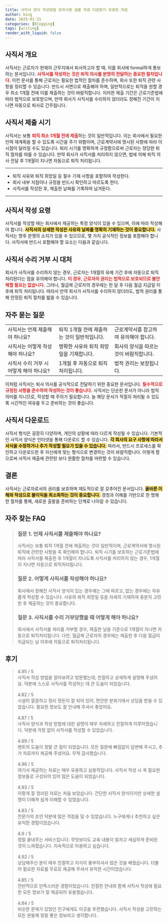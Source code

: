 ```yaml
---
title: 사직서 양식 작성방법 유의사항 샘플 무료 다운받기 유용한 자료
author: bing
date: 2025-01-31
categories: [Blogging]
tags: [writing]
render_with_liquid: false
---
```



<h2 id='사직서 개요'>사직서 개요</h2>

<p>사직서는 근로자가 현재의 근무지에서 퇴사하고자 할 때, 이를 회사에 formal하게 통보하는 문서입니다. <b><span style="color: #ee2323;">사직서를 작성하는 것은 퇴직 의사를 분명히 전달하는 중요한 절차입니다.</span></b> 이런 문서를 통해 근로자는 필요한 법적인 절차를 준수하며, 회사 또한 퇴직 관련 사항을 정리할 수 있습니다. 반드시 서면으로 제출해야 하며, 일반적으로는 퇴직을 원할 경우 최소 1개월 전에 이를 제출하는 것이 바람직합니다. 이러한 제출 기간은 근로기준법에 따라 법적으로 보호받으며, 만약 회사가 사직서를 수리하지 않더라도 정해진 기간이 지나면 자동으로 퇴사로 간주됩니다.</p>

<h2 id='사직서 제출 시기'>사직서 제출 시기</h2>

<p>사직서는 보통 <b><span style="color: #ee2323;">퇴직 최소 1개월 전에 제출</span></b>하는 것이 일반적입니다. 이는 회사에서 필요한 인력 재계획을 할 수 있도록 시간을 주기 위함이며, 근로계약서에 명시된 사항에 따라 이 시점이 달라질 수도 있습니다. 퇴리 시기를 명확하게 규정함으로써 근로자는 정당한 퇴직 절차를 따를 수 있습니다. 만약 회사가 사직서를 처리하지 않으면, 법에 의해 퇴직 의사 전달 후 1개월이 지나면 자동으로 퇴직 처리됩니다.</p>

<hr />

<ul>
    <li>퇴직 사유와 퇴직 희망일 등 필수 기재 사항을 포함하여 작성한다.</li>
    <li>회사 내부 지침이나 규정을 반드시 확인하고 따르도록 한다.</li>
    <li>사직서를 작성한 후, 제출한 날짜를 기록하여 남겨둔다.</li>
</ul>

<hr />

<h2 id='사직서 작성 요령'>사직서 작성 요령</h2>

<p>사직서를 작성할 때는 회사에서 제공하는 특정 양식이 있을 수 있으며, 이에 따라 작성해야 합니다. <b><span style="background-color: #ffe066;">사직서의 상세한 작성은 사유와 날짜를 명확히 기재하는 것이 중요합니다.</span></b> 사직서는 향후 분쟁의 소지가 있을 수 있으므로, 몇 가지 공식적인 정보를 포함해야 합니다. 사직서에 반드시 포함해야 할 요소는 다음과 같습니다.</p>

<h2 id='사직서 수리 거부 시 대처'>사직서 수리 거부 시 대처</h2>

<p>회사가 사직서를 수리하지 않는 경우, 근로자는 1개월의 유예 기간 후에 자동으로 퇴직 처리된다는 점을 유의해야 합니다. <b><span style="color: #ee2323;">이 경우, 근로자의 권리는 법적으로 보호되므로 불안해할 필요는 없습니다.</span></b> 그러나, 월급제 근로자의 경우에는 한 달 후 다음 월급 지급일 이후에 퇴직 처리됩니다. 따라서 만약 회사가 사직서를 수리하지 않더라도, 법적 권리를 통해 안정된 퇴직 절차를 밟을 수 있습니다.</p>

<h2 id='자주 묻는 질문'>자주 묻는 질문</h2>

<table>
    <tr>
        <td>사직서는 언제 제출해야 하나요?</td>
        <td>퇴직 1개월 전에 제출하는 것이 일반적입니다.</td>
        <td>근로계약서를 참고하여 유의해야 합니다.</td>
    </tr>
    <tr>
        <td>사직서는 어떻게 작성해야 하나요?</td>
        <td>명확한 사유와 퇴직 희망일을 기재합니다.</td>
        <td>회사의 양식을 따르는 것이 바람직합니다.</td>
    </tr>
    <tr>
        <td>사직서 수리 거부 시 어떻게 해야 하나요?</td>
        <td>1개월 후 자동으로 퇴직 처리됩니다.</td>
        <td>법적 권리는 보장됩니다.</td>
    </tr>
</table>

<p>이처럼 사직서는 퇴사 의사를 공식적으로 전달하기 위한 중요한 문서입니다. <b><span style="color: #ee2323;">필수적으로 규정된 사항을 준수하여 작성하는 것이 좋습니다.</span></b> 사직서는 단순한 문서가 아니라 법적 의미를 지니므로, 작성할 때 주의가 필요합니다. 늘 해당 문서가 적절히 처리될 수 있도록 시간적인 여유를 두고 준비하는 것이 좋습니다.</p>

<h2 id='사직서 다운로드'>사직서 다운로드</h2>

<p>사직서 형식은 굉장히 다양하며, 개인의 상황에 따라 다르게 작성될 수 있습니다. 기본적인 사직서 양식은 인터넷을 통해 다운로드 할 수 있습니다. <b><span style="background-color: #ffe066;">각 회사의 요구 사항에 따라서 서식을 수정하거나 추가 작성할 필요가 있을 수 있습니다.</span></b> 따라서, 반드시 프로세스를 확인하고 다운로드한 후 자신에게 맞는 형식으로 변경하는 것이 바람직합니다. 이렇게 함으로써 사직서 제출에 관련된 보다 원활한 절차를 마련할 수 있습니다.</p>

<h2 id='결론'>결론</h2>

<p>사직서는 근로자로서의 권리를 보호하며 제도적으로 잘 갖추어진 문서입니다. <b><span style="background-color: #ffe066;">올바른 이해와 작성으로 불이익을 최소화하는 것이 중요합니다.</span></b> 경청과 이해를 기반으로 한 명쾌한 절차를 통해, 새로운 출발을 준비하는 단계로 나아갈 수 있습니다.</p>


<h2 id='자주_찾는_FAQ'>자주 찾는 FAQ</h2>
<div itemscope="" itemtype="https://schema.org/FAQPage"> 
<blockquote> 
<div itemscope="" itemprop="mainEntity" itemtype="https://schema.org/Question"> 
<h3 itemprop="name">질문 1. 언제 사직서를 제출해야 하나요?</h3> 
<div itemscope="" itemprop="acceptedAnswer" itemtype="https://schema.org/Answer"> 
<span itemprop="text"> 
<p>사직서는 보통 퇴직 1개월 전에 제출하는 것이 일반적이며, 근로계약서에 명시된 퇴직에 관련한 사항을 꼭 확인해야 합니다. 퇴직 시기를 보호하는 근로기준법에 따라 사직서를 제출한 후 1개월이 지나도록 사직서를 처리하지 않는 경우, 1개월이 지나면 자동으로 퇴직처리됩니다.</p> 
</span> 
</div> 
</div> 

<div itemscope="" itemprop="mainEntity" itemtype="https://schema.org/Question"> 
<h3 itemprop="name">질문 2. 어떻게 사직서를 작성해야 하나요?</h3> 
<div itemscope="" itemprop="acceptedAnswer" itemtype="https://schema.org/Answer"> 
<span itemprop="text"> 
<p>회사에서 정해진 사직서 양식이 있는 경우에는 그에 따르고, 없는 경우에는 자유롭게 작성할 수 있습니다. 사유와 퇴직 희망일 등을 자세히 기재하여 충분히 고민한 후 제출하는 것이 중요합니다.</p> 
</span> 
</div> 
</div> 

<div itemscope="" itemprop="mainEntity" itemtype="https://schema.org/Question"> 
<h3 itemprop="name">질문 3. 사직서를 수리 거부당했을 때 어떻게 해야 하나요?</h3> 
<div itemscope="" itemprop="acceptedAnswer" itemtype="https://schema.org/Answer"> 
<span itemprop="text"> 
<p>회사에서 사직서를 처리를 거부할 경우, 제출한 날을 기준으로 1개월이 지나면 자동으로 퇴직처리됩니다. 다만, 월급제 근로자의 경우에는 제출한 후 다음 월급이 지급되는 날 이후에 자동으로 퇴직처리됩니다.</p> 
</span> 
</div> 
</div> 
</blockquote> 
</div>
<h2 id='후기'>후기</h2>
<div itemscope itemtype="https://schema.org/Product">
  <blockquote>
  <div itemprop="review" itemscope itemtype="https://schema.org/Review">
      <div itemprop="reviewRating" itemscope itemtype="https://schema.org/Rating"> <span itemprop="ratingValue">4.95</span> / <span itemprop="bestRating">5</span> </div>
      <span itemprop="reviewBody">사직서 작성 방법을 알아보려고 방문했는데, 친절하고 상세하게 설명해 주셨어요. 덕분에 스스로 사직서를 작성하는 데 큰 도움이 되었습니다.</span>
  </div>
  <br>
  <div itemprop="review" itemscope itemtype="https://schema.org/Review">
      <div itemprop="reviewRating" itemscope itemtype="https://schema.org/Rating"> <span itemprop="ratingValue">4.82</span> / <span itemprop="bestRating">5</span> </div>
      <span itemprop="reviewBody">시설이 깔끔하고 정리 정돈이 잘 되어 있어, 편안한 분위기에서 상담을 받을 수 있었습니다. 필요한 정보도 잘 안내해 주셔서 좋았어요.</span>
  </div>
  <br>
  <div itemprop="review" itemscope itemtype="https://schema.org/Review">
      <div itemprop="reviewRating" itemscope itemtype="https://schema.org/Rating"> <span itemprop="ratingValue">4.87</span> / <span itemprop="bestRating">5</span> </div>
      <span itemprop="reviewBody">사직서 양식과 작성 방법에 대한 설명이 매우 자세하고 친절하게 이루어졌습니다. 덕분에 걱정 없이 사직서를 작성할 수 있었습니다.</span>
  </div>
  <br>
  <div itemprop="review" itemscope itemtype="https://schema.org/Review">
      <div itemprop="reviewRating" itemscope itemtype="https://schema.org/Rating"> <span itemprop="ratingValue">4.89</span> / <span itemprop="bestRating">5</span> </div>
      <span itemprop="reviewBody">멘토의 도움이 정말 큰 힘이 되었습니다. 모든 질문에 빠짐없이 답변해 주시고, 추가 자료까지 제공해 주셨어요. 무척 감사했습니다.</span>
  </div>
  <br>
  <div itemprop="review" itemscope itemtype="https://schema.org/Review">
      <div itemprop="reviewRating" itemscope itemtype="https://schema.org/Rating"> <span itemprop="ratingValue">4.96</span> / <span itemprop="bestRating">5</span> </div>
      <span itemprop="reviewBody">여기서 제공하는 자료는 매우 유용하고 실용적입니다. 사직서 작성 시 꼭 필요한 정보들로 구성되어 있어 많은 도움이 되었습니다.</span>
  </div>
  <br>
  <div itemprop="review" itemscope itemtype="https://schema.org/Review">
      <div itemprop="reviewRating" itemscope itemtype="https://schema.org/Rating"> <span itemprop="ratingValue">4.93</span> / <span itemprop="bestRating">5</span> </div>
      <span itemprop="reviewBody">이렇게 잘 정리된 자료는 처음 보았습니다. 간단한 사직서 양식이지만 상세한 설명이 더해져 쉽게 이해할 수 있었습니다.</span>
  </div>
  <br>
  <div itemprop="review" itemscope itemtype="https://schema.org/Review">
      <div itemprop="reviewRating" itemscope itemtype="https://schema.org/Rating"> <span itemprop="ratingValue">4.83</span> / <span itemprop="bestRating">5</span> </div>
      <span itemprop="reviewBody">전문가의 조언 덕분에 많은 걱정을 덜 수 있었습니다. 누구에게나 추천하고 싶은 유익한 경험이었습니다.</span>
  </div>
  <br>
  <div itemprop="review" itemscope itemtype="https://schema.org/Review">
      <div itemprop="reviewRating" itemscope itemtype="https://schema.org/Rating"> <span itemprop="ratingValue">4.9</span> / <span itemprop="bestRating">5</span> </div>
      <span itemprop="reviewBody">정말 끝내주는 서비스입니다. 무엇보다도 교육 내용이 알차고 세심하게 준비된 것이 느껴졌습니다. 지속적으로 이용하고 싶습니다.</span>
  </div>
  <br>
  <div itemprop="review" itemscope itemtype="https://schema.org/Review">
      <div itemprop="reviewRating" itemscope itemtype="https://schema.org/Rating"> <span itemprop="ratingValue">4.92</span> / <span itemprop="bestRating">5</span> </div>
      <span itemprop="reviewBody">상담해주신 분이 매우 친절하고 지식이 풍부하셔서 많은 것을 배웠습니다. 더불어 필요한 자료를 무료로 제공해 주셔서 유익한 시간이었습니다.</span>
  </div>
  <br>
  <div itemprop="review" itemscope itemtype="https://schema.org/Review">
      <div itemprop="reviewRating" itemscope itemtype="https://schema.org/Rating"> <span itemprop="ratingValue">4.85</span> / <span itemprop="bestRating">5</span> </div>
      <span itemprop="reviewBody">전반적으로 만족스러운 경험이었습니다. 친절한 안내와 함께 사직서 작성에 필요한 모든 정보가 잘 제공되어 유용했습니다.</span>
  </div>
  <br>
  <div itemprop="review" itemscope itemtype="https://schema.org/Review">
      <div itemprop="reviewRating" itemscope itemtype="https://schema.org/Rating"> <span itemprop="ratingValue">4.84</span> / <span itemprop="bestRating">5</span> </div>
      <span itemprop="reviewBody">비슷한 문제가 있었던 친구에게도 이곳을 추천했습니다. 사직서 작성을 고민하는 모든 분들께 정말 좋은 정보라고 생각합니다.</span>
  </div>
  </blockquote>
</div>
